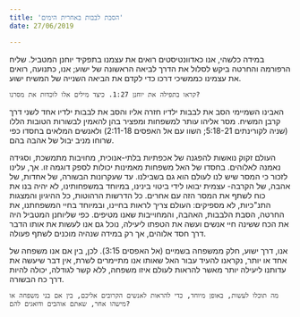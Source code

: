 ```yaml
---
title: 'הסבת לבבות באחרית הימים'
date: 27/06/2019

---
```


במידה כלשהי, אנו כאדוונטיסטים רואים את עצמנו בתפקיד יוחנן המטביל. שליח הרפורמה והחרטה ביקש לסלול את הדרך לביאה הראשונה של ישוע; אנו, כתנועה, רואים את עצמינו כממשיכי דרכו כדי לקדם את הביאה השנייה של המשיח ישוע.   

`קראו בתפילה את יוחנן 1:27. כיצד מילים אלו לוכדות את מסרנו?`

האבינו השמיימי הסב את לבבות ילדיו חזרה אליו והסב את לבבות ילדיו אחד לשני דרך קרבן המשיח. מסר אליהו עותר למשפחות ומפציר בהן להאמין לבשורות הטובות הללו (שניה לקורינתים 5:18-21; השוו עם אל האפסים 2:11-18) ולאנשים המלאים בחסדו כפי שרוחו מניב יבול של אהבה בהם.

העולם זקוק נואשות להפגנה של אכפתיות בלתי-אנוכית, מחויבות מתמשכת, וסגידה נאמנה לאלוהים. בחסדו של האל משפחות מאמינות יכולות לספק דוגמה זו. אך, עלינו לזכור כי המסר שיש לנו לעולם הוא גם בשבילנו. עד שעקרונות הבשורה, של אחדות, של אהבה, של הקרבה- עצמית יבואו לידי ביטוי בינינו, במיוחד במשפחותינו, לא יהיה בנו את כוח לשתף את המסר הזה עם אחרים. כל הדרשות הרהוטות, כל ההיגיון והמצגות התנ"כיות, לא מספיקים: העולם צריך לראות בחיינו, ובמיוחד בחיי המשפחתנו, את החרטה, הסבת הלבבות, האהבה, והמחוייבות שאנו מטיפים. כפי שליוחנן המטביל היה את הכח ששינה חיי אנשים ועשה את הטפתו ליעילה, נוכל גם אנו לעשות את אותו הדבר דרך חסד אלוהים, אך רק במידה שנהיה מוכנים לשתף פעולה.

אנו, דרך ישוע, חלק ממשפחה בשמיים (אל האפסים 3:15). לכן, בין אם אנו משפחה של אחד או יותר, נקראנו להעיד עבור האל שאותו אנו מתיימרים לשרת, אין דבר שיעשה את עדותנו ליעילה יותר מאשר להראות לעולם איזו משפחה, ללא קשר לגודלה, יכולה להיות דרך כח הבשורה. 

`מה תוכלו לעשות, באופן מיוחד, כדי להראות לאנשים הקרובים אליכם, בין אם בני משפחה או מישהו אחר, שאתם אוהבים ודואגים להם?`